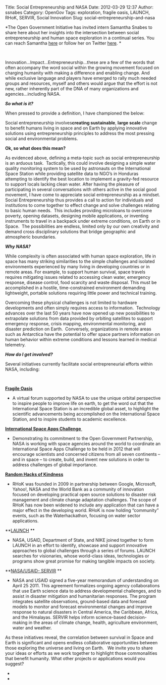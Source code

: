 Title: Social Entrepreneurship and NASA
Date: 2012-03-29 12:37
Author: ssnabes
Category: OpenGov
Tags: exploration, fragile oasis, LAUNCH, RHoK, SERVIR, Social Innovation
Slug: social-entrepreneurship-and-nasa

*The Open Government Initiative has invited intern Samantha Snabes to
share here about her insights into the intersection between social
entrepreneurship and human space exploration in a continual series. You
can reach Samantha [here][] or follow her on Twitter [here][1]. *

 

Innovation…Impact...Entrepreneurship…these are a few of the words that
often accompany the word social within the growing movement focused on
charging humanity with making a difference and enabling change. And
while exclusive language and players have emerged to rally much needed 
groups and resources, myself and others would argue that the effort is
not new, rather inherently part of the DNA of many organizations and
agencies…including NASA.

***So what is it?***

When pressed to provide a definition, I have championed the below:

Social entrepreneurship involves**creating sustainable**, **large
scale** change to benefit humans living in space and on Earth by
applying innovative solutions using entrepreneurship principles to
address the most pressing social and environmental problems.

**Ok, so what does this mean?**

As evidenced above, defining a meta-topic such as social
entrepreneurship is an arduous task.  Tactically, this could involve
designing a simple water quality monitoring system to be used by
astronauts on the International Space Station while providing satellite
data to NGO’s in Honduras attempting to identify the best location to
implement a gravity-fed resource to support locals lacking clean water.
After having the pleasure of participating in several conversations with
others active in the social good movement, I have come to appreciate
social entrepreneurship as a mindset. Social Entrepreneurship thus
provides a call to action for individuals and institutions to come
together to effect change and solve challenges relating to basic human
needs.  This includes providing microloans to overcome poverty, opening
datasets, designing mobile applications, or inventing instruments to
travel in a backpack under extreme conditions, on Earth or in Space. 
The possibilities are endless, limited only by our own creativity and
demand cross disciplinary solutions that bridge geographic and
atmospheric boundaries.

***Why NASA?***

While complexity is often associated with human space exploration, life
in space has many striking similarities to the simple challenges and
isolated environments experienced by many living in developing countries
or in remote areas. For example, to support human survival, space
travels requires mitigating issues related to accessing clean water,
emergency response, disease control, food scarcity and waste disposal.
This must be accomplished in a hostile, time-constrained environment
demanding lightweight, portable solutions requiring little power and
technical training.

Overcoming these physical challenges is not limited to hardware
developments and often simply requires access to information. 
Technology advances over the last 50 years have now opened up new
possibilities to extrapolate solutions from data provided by orbiting
satellites to support emergency response, crisis mapping, environmental
monitoring, and disaster prediction on Earth.  Conversely, organizations
in remote areas such as Antarctica have the potential to offer space
partners information on human behavior within extreme conditions and
lessons learned in medical telemetry.

***How do I get involved?***

Several initiatives currently facilitate social entrepreneurial efforts
within NASA, including:

 

**[Fragile Oasis][]**

-   A virtual forum supported by NASA to use the unique orbital
    perspective to inspire people to improve life on earth, to get the
    word out that the International Space Station is an incredible
    global asset, to highlight the scientific advancements being
    accomplished on the International Space Station, and to inspire
    students to academic excellence.

[**International Space Apps Challenge** ][]

-   Demonstrating its commitment to the Open Government Partnership,
    NASA is working with space agencies around the world to coordinate
    an International Space Apps Challenge to be held in 2012 that will
    encourage scientists and concerned citizens from all seven
    continents – and in space – to create, build, and invent new
    solutions in order to address challenges of global importance.

**[Random Hacks of Kindness][]**

-   RHoK was founded in 2009 in partnership between Google, Microsoft,
    Yahoo!, NASA and the World Bank as a community of innovation focused
    on developing practical open source solutions to disaster risk
    management and climate change adaptation challenges. The scope of
    RHoK has now been widened to include any application that can have a
    major effect in the developing world. RHoK is now holding
    “community” events, such as the Waterhackathon, focusing on water
    sector applications.

**[LAUNCH][] **

-   NASA, USAID, Department of State, and NIKE joined together to form
    LAUNCH in an effort to identify, showcase and support innovative
    approaches to global challenges through a series of forums. LAUNCH
    searches for visionaries, whose world-class ideas, technologies or
    programs show great promise for making tangible impacts on society.

**[NASA/USAID- SERVIR][] **

-   NASA and USAID signed a five-year memorandum of understanding on
    April 25 2011. This agreement formalizes ongoing agency
    collaborations that use Earth science data to address developmental
    challenges, and to assist in disaster mitigation and humanitarian
    responses. The program integrates satellite observations,
    ground-based data and forecast models to monitor and forecast
    environmental changes and improve response to natural disasters in
    Central America, the Caribbean, Africa, and the Himalayas. SERVIR
    helps inform science-based decision-making in the areas of climate
    change, health, agriculture environment, water and weather.

As these initiatives reveal, the correlation between survival in Space
and Earth is significant and opens endless collaborative opportunities
between those exploring the universe and living on Earth.   We invite
you to share your ideas or efforts as we work together to highlight
those commonalities that benefit humanity. What other projects or
applications would you suggest?

*  
*

  [here]: http://about.me/samanthasnabes
  [1]: https://twitter.com/#!/samanthasnabes
  [Fragile Oasis]: fragileoasis.org
  [**International Space Apps Challenge** ]: http://spaceappschallenge.org/
  [Random Hacks of Kindness]: www.rhok.org
  [LAUNCH]: launch.org
  [NASA/USAID- SERVIR]: www.servirglobal.net
